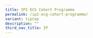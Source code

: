 ```yaml
---
title: IP2 ECG Cohort Programme
permalink: /ip2-ecg-cohort-programme/
variant: tiptap
description: ""
third_nav_title: IP
---
```

